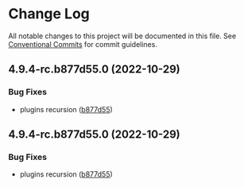 # Change Log

All notable changes to this project will be documented in this file.
See [Conventional Commits](https://conventionalcommits.org) for commit guidelines.

## 4.9.4-rc.b877d55.0 (2022-10-29)


### Bug Fixes

* plugins recursion ([b877d55](https://github.com/tolgee/tolgee-js/commit/b877d552dfad52f329321425a4b57a33bb18a823))





## 4.9.4-rc.b877d55.0 (2022-10-29)


### Bug Fixes

* plugins recursion ([b877d55](https://github.com/tolgee/tolgee-js/commit/b877d552dfad52f329321425a4b57a33bb18a823))
